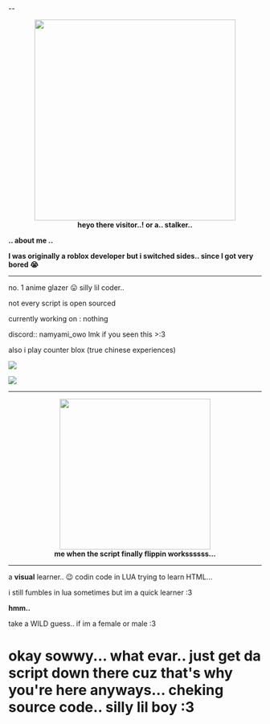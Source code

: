 --

<p align="center">
  <img src="https://media1.tenor.com/m/Ji_EAW5ZvdMAAAAd/hatsune-miku-hi.gif" width="400"/>
  <br>
  <b>heyo there visitor..! or a.. stalker..</b>
</p>

**..  about me  ..**

**I was originally a roblox developer but i switched sides.. since I got very bored 😭**

------

no. 1 anime glazer 😛
silly lil coder..

not every script is open sourced

currently working on : nothing

discord::  namyami_owo
lmk if you seen this >:3

also i play counter blox (true chinese experiences)

![](https://komarev.com/ghpvc/?username=nbamwyd)

![](https://img.shields.io/badge/anime-glazer-ff69b4)

------

<p align="center">
  <img src="https://i.pinimg.com/736x/84/81/ff/8481ffb726a454888a12f2391c121f6d.jpg" width="300"/>
  <br>
  <b>me when the script finally flippin workssssss...</b>
</p>

------

a **visual** learner.. 😉
codin code in LUA
trying to learn HTML...

i still fumbles in lua sometimes but im a quick learner :3

**hmm..**

take a WILD guess.. if im a female or male :3


# okay sowwy... what evar.. just get da script down there cuz that's why you're here anyways... cheking source code.. silly lil boy :3
